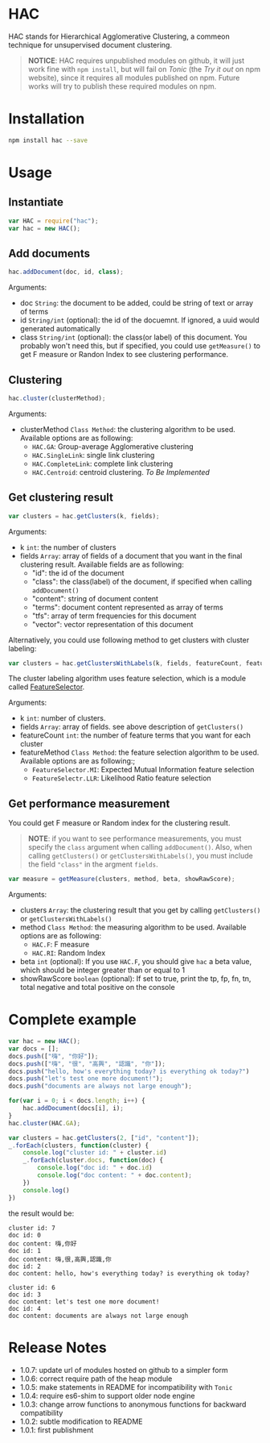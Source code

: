 # HAC

HAC stands for Hierarchical Agglomerative Clustering, a commeon technique for unsupervised document clustering.


> **NOTICE**:
> HAC requires unpublished modules on github,
> it will just work fine with `npm install`,
> but will fail on *Tonic* (the *Try it out* on npm website),
> since it requires all modules published on npm.
> Future works will try to publish these required modules on npm.

# Installation

```bash
npm install hac --save
```

# Usage

## Instantiate

```javascript
var HAC = require("hac");
var hac = new HAC();
```

## Add documents

```javascript
hac.addDocument(doc, id, class);
```

Arguments:

* doc `String`: the document to be added, could be string of text or array of terms
* id `String/int` (optional): the id of the docuemnt. If ignored, a uuid would generated automatically
* class `String/int` (optional): the class(or label) of this document. You probably won't need this,
 but if specified, you could use `getMeasure()` to get F measure or Randon Index to see clustering performance.

## Clustering

```javascript
hac.cluster(clusterMethod);
```

Arguments:

* clusterMethod `Class Method`: the clustering algorithm to be used. Available options are as following:
    + `HAC.GA`: Group-average Agglomerative clustering
    + `HAC.SingleLink`: single link clustering
    + `HAC.CompleteLink`: complete link clustering
    + `HAC.Centroid`: centroid clustering. *To Be Implemented*

## Get clustering result

```javascript
var clusters = hac.getClusters(k, fields);
```

Arguments:

* k `int`: the number of clusters
* fields `Array`: array of fields of a document that you want in the final clustering result. Available fields are as following:
    + "id": the id of the document
    + "class": the class(label) of the document, if specified when calling `addDocument()`
    + "content": string of document content
    + "terms": document content represented as array of terms
    + "tfs": array of term frequencies for this document
    + "vector": vector representation of this document


Alternatively, you could use following method to get clusters with cluster labeling:
```javascript
var clusters = hac.getClustersWithLabels(k, fields, featureCount, featureMethod);
```


The cluster labeling algorithm uses feature selection, which is a module called [FeatureSelector](https://github.com/roackb2/feature-selector).


Arguments:

* k `int`: number of clusters.
* fields `Array`: array of fields. see above description of `getClusters()`
* featureCount `int`: the number of feature terms that you want for each cluster
* featureMethod `Class Method`: the feature selection algorithm to be used. Available options are as following:;
    + `FeatureSelector.MI`: Expected Mutual Information feature selection
    + `FeatureSelectr.LLR`: Likelihood Ratio feature selection

## Get performance measurement

You could get F measure or Random index for the clustering result.

> **NOTE**: if you want to see performance measurements, you must specify the `class` argument when calling `addDocument()`.
Also, when calling `getClusters()` or `getClustersWithLabels()`, you must include the field `"class"` in the argment `fields`.

```javascript
var measure = getMeasure(clusters, method, beta, showRawScore);
```

Arguments:

* clusters `Array`: the clustering result that you get by calling `getClusters()` or `getClustersWithLabels()`
* method `Class Method`: the measuring algorithm to be used. Available options are as following:
    + `HAC.F`: F measure
    + `HAC.RI`: Random Index
* beta `int` (optional): If you use `HAC.F`, you should give `hac` a beta value, which should be integer greater than or equal to 1
* showRawScore `boolean` (optional): If set to true, print the tp, fp, fn, tn, total negative and total positive on the console

# Complete example

```javascript
var hac = new HAC();
var docs = [];
docs.push(["嗨", "你好"]);
docs.push(["嗨", "很", "高興", "認識", "你"]);
docs.push("hello, how's everything today? is everything ok today?")
docs.push("let's test one more document!");
docs.push("documents are always not large enough");

for(var i = 0; i < docs.length; i++) {
    hac.addDocument(docs[i], i);
}
hac.cluster(HAC.GA);

var clusters = hac.getClusters(2, ["id", "content"]);
_.forEach(clusters, function(cluster) {
    console.log("cluster id: " + cluster.id)
    _.forEach(cluster.docs, function(doc) {
        console.log("doc id: " + doc.id)
        console.log("doc content: " + doc.content);
    })
    console.log()
})
```

the result would be:

```
cluster id: 7
doc id: 0
doc content: 嗨,你好
doc id: 1
doc content: 嗨,很,高興,認識,你
doc id: 2
doc content: hello, how's everything today? is everything ok today?

cluster id: 6
doc id: 3
doc content: let's test one more document!
doc id: 4
doc content: documents are always not large enough
```

# Release Notes

* 1.0.7: update url of modules hosted on github to a simpler form
* 1.0.6: correct require path of the heap module
* 1.0.5: make statements in README for incompatibility with `Tonic`
* 1.0.4: require es6-shim to support older node engine
* 1.0.3: change arrow functions to anonymous functions for backward compatibility
* 1.0.2: subtle modification to README
* 1.0.1: first publishment
